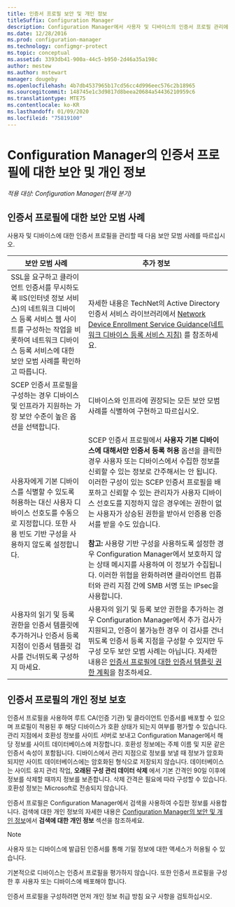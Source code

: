 ```yaml
---
title: 인증서 프로필 보안 및 개인 정보
titleSuffix: Configuration Manager
description: Configuration Manager에서 사용자 및 디바이스의 인증서 프로필 관리에 대한 보안 모범 사례를 알아봅니다.
ms.date: 12/28/2016
ms.prod: configuration-manager
ms.technology: configmgr-protect
ms.topic: conceptual
ms.assetid: 3393db41-900a-44c5-b950-2d46a35a198c
author: mestew
ms.author: mstewart
manager: dougeby
ms.openlocfilehash: 4b7db4537965b17cd56cc4d996eec576c2b18965
ms.sourcegitcommit: 148745e1c3d9817d8beea20684a54436210959c6
ms.translationtype: MTE75
ms.contentlocale: ko-KR
ms.lasthandoff: 01/09/2020
ms.locfileid: "75819100"
---
```

# <a name="security-and-privacy-for-certificate-profiles-in-configuration-manager"></a>Configuration Manager의 인증서 프로필에 대한 보안 및 개인 정보

*적용 대상: Configuration Manager(현재 분기)*


##  <a name="security-best-practices-for-certificate-profiles"></a>인증서 프로필에 대한 보안 모범 사례  
 사용자 및 디바이스에 대한 인증서 프로필을 관리할 때 다음 보안 모범 사례를 따르십시오.  

|보안 모범 사례|추가 정보|  
|----------------------------|----------------------|  
|SSL을 요구하고 클라이언트 인증서를 무시하도록 IIS(인터넷 정보 서비스)의 네트워크 디바이스 등록 서비스 웹 사이트를 구성하는 작업을 비롯하여 네트워크 디바이스 등록 서비스에 대한 보안 모범 사례를 확인하고 따릅니다.|자세한 내용은 TechNet의 Active Directory 인증서 서비스 라이브러리에서 [Network Device Enrollment Service Guidance(네트워크 디바이스 등록 서비스 지침)](https://go.microsoft.com/fwlink/p/?LinkId=309016) 를 참조하세요.|  
|SCEP 인증서 프로필을 구성하는 경우 디바이스 및 인프라가 지원하는 가장 보안 수준이 높은 옵션을 선택합니다.|디바이스와 인프라에 권장되는 모든 보안 모범 사례를 식별하여 구현하고 따르십시오.|  
|사용자에게 기본 디바이스를 식별할 수 있도록 허용하는 대신 사용자 디바이스 선호도를 수동으로 지정합니다. 또한 사용 빈도 기반 구성을 사용하지 않도록 설정합니다.|SCEP 인증서 프로필에서 **사용자 기본 디바이스에 대해서만 인증서 등록 허용** 옵션을 클릭한 경우 사용자 또는 디바이스에서 수집한 정보를 신뢰할 수 있는 정보로 간주해서는 안 됩니다. 이러한 구성이 있는 SCEP 인증서 프로필을 배포하고 신뢰할 수 있는 관리자가 사용자 디바이스 선호도를 지정하지 않은 경우에는 권한이 없는 사용자가 상승된 권한을 받아서 인증용 인증서를 받을 수도 있습니다.<br /><br /> **참고:** 사용량 기반 구성을 사용하도록 설정한 경우 Configuration Manager에서 보호하지 않는 상태 메시지를 사용하여 이 정보가 수집됩니다. 이러한 위협을 완화하려면 클라이언트 컴퓨터와 관리 지점 간에 SMB 서명 또는 IPsec을 사용합니다.|  
|사용자의 읽기 및 등록 권한을 인증서 템플릿에 추가하거나 인증서 등록 지점이 인증서 템플릿 검사를 건너뛰도록 구성하지 마세요.|사용자의 읽기 및 등록 보안 권한을 추가하는 경우 Configuration Manager에서 추가 검사가 지원되고, 인증이 불가능한 경우 이 검사를 건너뛰도록 인증서 등록 지점을 구성할 수 있지만 두 구성 모두 보안 모범 사례는 아닙니다. 자세한 내용은 [인증서 프로필에 대한 인증서 템플릿 권한 계획](../../protect/plan-design/planning-for-certificate-template-permissions.md)을 참조하세요.|  

## <a name="privacy-information-for-certificate-profiles"></a>인증서 프로필의 개인 정보 보호  
 인증서 프로필을 사용하여 루트 CA(인증 기관) 및 클라이언트 인증서를 배포할 수 있으며 프로필이 적용된 후 해당 디바이스가 호환 상태가 되는지 여부를 평가할 수 있습니다. 관리 지점에서 호환성 정보를 사이트 서버로 보내고 Configuration Manager에서 해당 정보를 사이트 데이터베이스에 저장합니다. 호환성 정보에는 주체 이름 및 지문 같은 인증서 속성이 포함됩니다. 디바이스에서 관리 지점으로 정보를 보낼 때 정보가 암호화되지만 사이트 데이터베이스에는 암호화된 형식으로 저장되지 않습니다. 데이터베이스는 사이트 유지 관리 작업, **오래된 구성 관리 데이터 삭제** 에서 기본 간격인 90일 이후에 정보를 삭제할 때까지 정보를 보존합니다. 삭제 간격은 필요에 따라 구성할 수 있습니다. 호환성 정보는 Microsoft로 전송되지 않습니다.  

 인증서 프로필은 Configuration Manager에서 검색을 사용하여 수집한 정보를 사용합니다. 검색에 대한 개인 정보의 자세한 내용은 [Configuration Manager의 보안 및 개인 정보](../../core/plan-design/security/security-and-privacy.md)에서 **검색에 대한 개인 정보** 섹션을 참조하세요.  

> [!NOTE]  
>  사용자 또는 디바이스에 발급된 인증서를 통해 기밀 정보에 대한 액세스가 허용될 수 있습니다.  

 기본적으로 디바이스는 인증서 프로필을 평가하지 않습니다. 또한 인증서 프로필을 구성한 후 사용자 또는 디바이스에 배포해야 합니다.  

 인증서 프로필을 구성하려면 먼저 개인 정보 취급 방침 요구 사항을 검토하십시오.  

